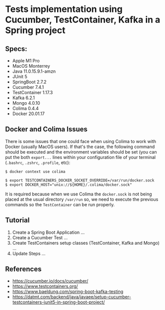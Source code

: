 # Tests implementation using Cucumber, TestContainer, Kafka in a Spring project

## Specs:

- Apple M1 Pro 
- MacOS Monterrey
- Java 11.0.15.9.1-amzn
- JUnit 5
- SpringBoot 2.7.2
- Cucumber 7.4.1
- TestContainer 1.17.3
- Kafka 6.2.1
- Mongo 4.0.10
- Colima 0.4.4
- Docker 20.01.17



## Docker and Colima Issues

There is some issues that one could face when using Colima to work with Docker (usually MacOS users). If that's the case, the following command should be executed and the environment variables should be set (you can put the both `export...` lines within your configuration file of your terminal (`.bashrc`, `.zshrc`, `.profile`, etc):

```
$ docker context use colima

$ export TESTCONTAINERS_DOCKER_SOCKET_OVERRIDE=/var/run/docker.sock
$ export DOCKER_HOST="unix://${HOME}/.colima/docker.sock"

```

It is required because when we use Colima the `docker.sock` is not being placed at the usual directory `/var/run` so, we need to execute the previous commands so the `TestContainer` can be run properly.

## Tutorial

1) Create a Spring Boot Application
...
2) Create a Cucumber Test
...
3) Create TestContainers setup classes (TestContainer, Kafka and Mongo)
...
4) Update Steps
...


## References

- https://cucumber.io/docs/cucumber/
- https://www.testcontainers.org/
- https://www.baeldung.com/spring-boot-kafka-testing
- https://datmt.com/backend/java/javaee/setup-cucumber-testcontainers-junit5-in-spring-boot-project/






